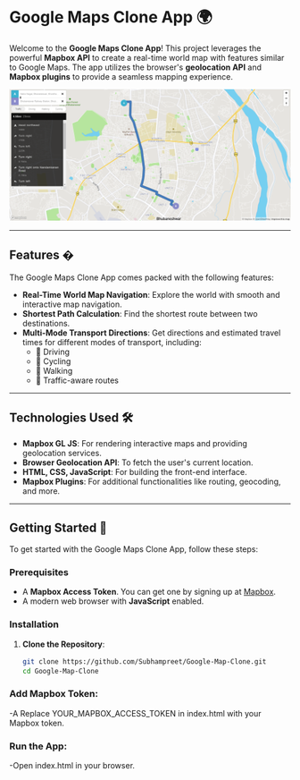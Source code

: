 # Google Maps Clone App 🌍

Welcome to the **Google Maps Clone App**! This project leverages the powerful **Mapbox API** to create a real-time world map with features similar to Google Maps. The app utilizes the browser's **geolocation API** and **Mapbox plugins** to provide a seamless mapping experience.

<img src="https://github.com/Subhampreet/Google-Map-Clone/blob/main/media/header-1.png" alt="Google Maps Clone App Screenshot" width="800">

---

## Features �

The Google Maps Clone App comes packed with the following features:

- **Real-Time World Map Navigation**: Explore the world with smooth and interactive map navigation.
- **Shortest Path Calculation**: Find the shortest route between two destinations.
- **Multi-Mode Transport Directions**: Get directions and estimated travel times for different modes of transport, including:
  - 🚗 Driving
  - 🚴 Cycling
  - 🚶 Walking
  - 🚦 Traffic-aware routes

---

## Technologies Used 🛠️

- **Mapbox GL JS**: For rendering interactive maps and providing geolocation services.
- **Browser Geolocation API**: To fetch the user's current location.
- **HTML, CSS, JavaScript**: For building the front-end interface.
- **Mapbox Plugins**: For additional functionalities like routing, geocoding, and more.

---

## Getting Started 🏁

To get started with the Google Maps Clone App, follow these steps:

### Prerequisites

- A **Mapbox Access Token**. You can get one by signing up at [Mapbox](https://www.mapbox.com/).
- A modern web browser with **JavaScript** enabled.

### Installation

1. **Clone the Repository**:
   ```bash
   git clone https://github.com/Subhampreet/Google-Map-Clone.git
   cd Google-Map-Clone


### **Add Mapbox Token**:
-A Replace YOUR_MAPBOX_ACCESS_TOKEN in index.html with your Mapbox token.
### **Run the App**:
-Open index.html in your browser.
